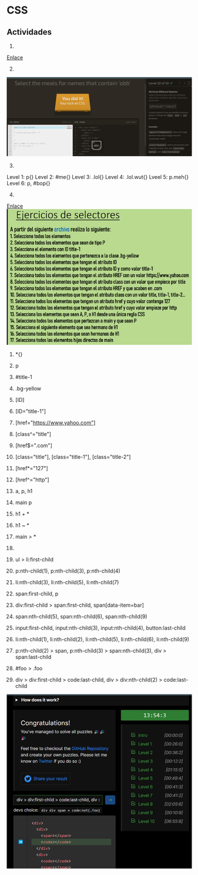# CSS
## Actividades

1.

[Enlace](index1.html)

2.

![Captura del juego finalizado](imagenes/joc.png)

3.

Level 1: p{}
Level 2: #me{}
Level 3: .lol{}
Level 4: .lol.wut{}
Lveel 5: p.meh{}
Level 6: p, #bop{}

4.

[Enlace](index2.html)
![ActSelectores](imagenes/selectores.png)

1. *{}
2. p
3. #title-1
4. .bg-yellow
5. [ID]
6. [ID="title-1"]
7. [href="https://www.yahoo.com"]
8. [class^="title"]
9. [href$=".com"]
10. [class="title"], [class="title-1"], [class="title-2"]
11. [href*="127"]
12. [href^="http"]
13. a, p, h1
14. main p
15. h1 + *
16. h1 ~ *
17. main > *

5.

1. ul > li:first-child
   
2. p:nth-child(1), p:nth-child(3), p:nth-child(4)
   
3. li:nth-child(3), li:nth-child(5), li:nth-child(7)
4. span:first-child, p
   
5. div:first-child > span:first-child, span[data-item=bar]
6. span:nth-child(5), span:nth-child(6), span:nth-child(9)
   
7. input:first-child, input:nth-child(3),  input:nth-child(4), button:last-child
   
8. li:nth-child(1), li:nth-child(2), li:nth-child(5), li:nth-child(6), li:nth-child(9)
   
9.  p:nth-child(2) > span, p:nth-child(3) > span:nth-child(3), div > span:last-child
    
10. #foo > .foo
    
11. div > div:first-child > code:last-child, div > div:nth-child(2) > code:last-child

![JocFinalCaptura](imagenes/jocFinal.png)




